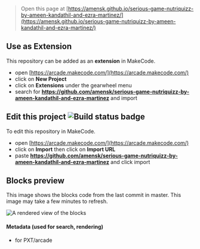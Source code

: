  


> Open this page at [https://amensk.github.io/serious-game-nutriquizz-by-ameen-kandathil-and-ezra-martinez/](https://amensk.github.io/serious-game-nutriquizz-by-ameen-kandathil-and-ezra-martinez/)

## Use as Extension

This repository can be added as an **extension** in MakeCode.

* open [https://arcade.makecode.com/](https://arcade.makecode.com/)
* click on **New Project**
* click on **Extensions** under the gearwheel menu
* search for **https://github.com/amensk/serious-game-nutriquizz-by-ameen-kandathil-and-ezra-martinez** and import

## Edit this project ![Build status badge](https://github.com/amensk/serious-game-nutriquizz-by-ameen-kandathil-and-ezra-martinez/workflows/MakeCode/badge.svg)

To edit this repository in MakeCode.

* open [https://arcade.makecode.com/](https://arcade.makecode.com/)
* click on **Import** then click on **Import URL**
* paste **https://github.com/amensk/serious-game-nutriquizz-by-ameen-kandathil-and-ezra-martinez** and click import

## Blocks preview

This image shows the blocks code from the last commit in master.
This image may take a few minutes to refresh.

![A rendered view of the blocks](https://github.com/amensk/serious-game-nutriquizz-by-ameen-kandathil-and-ezra-martinez/raw/master/.github/makecode/blocks.png)

#### Metadata (used for search, rendering)

* for PXT/arcade
<script src="https://makecode.com/gh-pages-embed.js"></script><script>makeCodeRender("{{ site.makecode.home_url }}", "{{ site.github.owner_name }}/{{ site.github.repository_name }}");</script>
